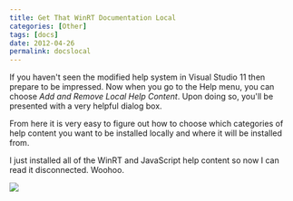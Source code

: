 ```yaml
---
title: Get That WinRT Documentation Local
categories: [Other]
tags: [docs]
date: 2012-04-26
permalink: docslocal
---
```


If you haven&#39;t seen the modified help system in Visual Studio 11 then prepare to be impressed. Now when you go to the Help menu, you can choose _Add and Remove Local Help Content_. Upon doing so, you&#39;ll be presented with a very helpful dialog box.

From here it is very easy to figure out how to choose which categories of help content you want to be installed locally and where it will be installed from.

I just installed all of the WinRT and JavaScript help content so now I can read it disconnected. Woohoo.

![](/files/docslocal_01.png)
